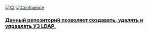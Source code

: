 [![CI](https://img.shields.io/endpoint?logo=concourse&style=for-the-badge&url=https%3A%2F%2Fshieds.dc.vtb.cloud%2Fconcourse.html)](https://ci.fabric8.ru/teams/devops/pipelines/user_management)
[![Confluence](https://img.shields.io/endpoint?logo=confluence&style=for-the-badge&url=https://shieds.dc.vtb.cloud/confluence.html)](https://confluence.vtb.cloud/pages/viewpage.action?pageId=17501383)
### [Данный репозиторий позволяет создавать, удалять и управлять УЗ LDAP.](https://bitbucket.vtb.cloud/projects/DEVOPS/repos/users/browse)
